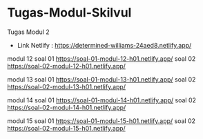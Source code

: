 # Tugas-Modul-Skilvul
Tugas Modul 2
 * Link Netlify : https://determined-williams-24aed8.netlify.app/


modul 12
soal 01 https://soal-01-modul-12-h01.netlify.app/
soal 02 https://soal-02-modul-12-h01.netlify.app/

modul 13
soal 01 https://soal-01-modul-13-h01.netlify.app/
soal 02 https://soal-02-modul-13-h01.netlify.app/

modul 14
soal 01 https://soal-01-modul-14-h01.netlify.app/ 
soal 02 https://soal-02-modul-14-h01.netlify.app/

modul 15
soal 01 https://soal-01-modul-15-h01.netlify.app/
soal 02 https://soal-02-modul-15-h01.netlify.app/
